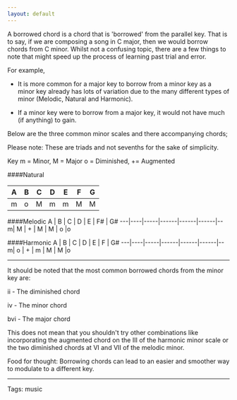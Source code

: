 ```yaml
---
layout: default
---
```


A borrowed chord is a chord that is 'borrowed' from the parallel key. That is to say, if we are composing a song in C major, then we would borrow chords from C minor. Whilst not a confusing topic, there are a few things to note that might speed up the process of learning past trial and error.

For example,

- It is more common for a major key to borrow from a minor key as a minor key already has lots of variation due to the many different types of minor (Melodic, Natural and Harmonic).

- If a minor key were to borrow from a major key, it would not have much (if anything) to gain.

Below are the three common minor scales and there accompanying chords;

Please note: These are triads and not sevenths for the sake of simplicity.

Key
m = Minor, M = Major
o = Diminished, += Augmented

####Natural

A  | B  | C    | D     | E     | F       | G
---|----|-----|------|------|------|--
m|  o   | M   | m   | m     | M    |M

####Melodic
A  | B  | C    | D     | E     | F#       | G#
---|----|-----|------|------|------|--
m|  M   | +   | M   | M     | o    |o

####Harmonic
A  | B  | C    | D     | E     | F       | G#
---|----|-----|------|------|------|--
m|  o   | +   | m   | M     | M    |o

---
It should be noted that the most common borrowed chords from the minor key are:

ii - The diminished chord

iv - The minor chord

bvi - The major chord

This does not mean that you shouldn't try other combinations like incorporating the augmented chord on the III of the harmonic minor scale or the two diminished chords at VI and VII of the melodic minor. 

Food for thought: Borrowing chords can lead to an easier and smoother way to modulate to a different key.

----

Tags: music
